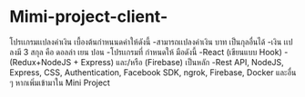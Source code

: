 # Mimi-project-client-
โปรเเกรมเเปลงค่าเงิน
เบื้องต้นกำหนนดค่าให้ดังนี้
-สามารถเเปลงค่าเงิน บาท เป็นกุลอื่นได้
-เงิน เเปลงมี 3 สกุล คือ ดอลล่า เยน ปอน
-โปรเเกรมที่ กำหนดให้ มือดังนี้
-React (เขียนแบบ Hook)
-(Redux+NodeJS + Express) และ/หรือ (Firebase) เป็นหลัก
-Rest API, NodeJS, Express, CSS, Authentication, Facebook SDK, ngrok, Firebase, Docker และอื่น ๆ หากเพิ่มเข้ามาใน Mini Project
